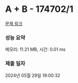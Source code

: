 # A + B - 174702/1 

[문제 링크](https://level.goorm.io/exam/174702/a-b/quiz/1) 

### 성능 요약

메모리: 11.21 MB, 시간: 0.01 ms

### 제출 일자

2024년 05월 29일 19:00:32

